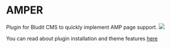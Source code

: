 # AMPER
Plugin for Bludit CMS to quickly implement AMP page support.
<img src = "https://www.abc.net.au/news/image/4775470-3x2-940x627.jpg">

You can read about plugin installation and theme features <a href="https://evergarden.ru/blog/amper">here</a>
